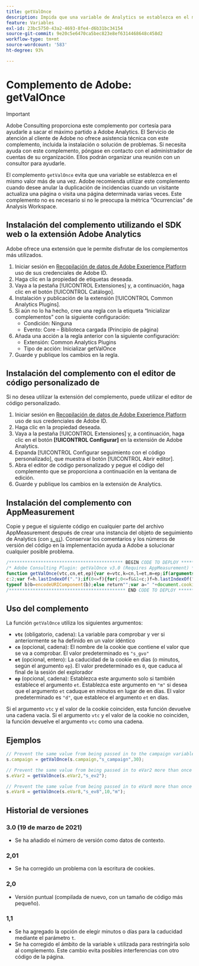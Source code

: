 ```yaml
---
title: getValOnce
description: Impida que una variable de Analytics se establezca en el mismo valor dos veces seguidas.
feature: Variables
exl-id: 23bc5750-43a2-4693-8fe4-d6b31bc34154
source-git-commit: 9e20c5e6470ca5bec823e8ef6314468648c458d2
workflow-type: tm+mt
source-wordcount: '583'
ht-degree: 93%

---
```


# Complemento de Adobe: getValOnce

>[!IMPORTANT]
>
>Adobe Consulting proporciona este complemento por cortesía para ayudarle a sacar el máximo partido a Adobe Analytics. El Servicio de atención al cliente de Adobe no ofrece asistencia técnica con este complemento, incluida la instalación o solución de problemas. Si necesita ayuda con este complemento, póngase en contacto con el administrador de cuentas de su organización. Ellos podrán organizar una reunión con un consultor para ayudarle.

El complemento `getValOnce` evita que una variable se establezca en el mismo valor más de una vez. Adobe recomienda utilizar este complemento cuando desee anular la duplicación de incidencias cuando un visitante actualiza una página o visita una página determinada varias veces. Este complemento no es necesario si no le preocupa la métrica “Ocurrencias” de Analysis Workspace.

## Instalación del complemento utilizando el SDK web o la extensión Adobe Analytics

Adobe ofrece una extensión que le permite disfrutar de los complementos más utilizados.

1. Iniciar sesión en [Recopilación de datos de Adobe Experience Platform](https://experience.adobe.com/data-collection) uso de sus credenciales de Adobe ID.
1. Haga clic en la propiedad de etiquetas deseada.
1. Vaya a la pestaña [!UICONTROL Extensiones] y, a continuación, haga clic en el botón [!UICONTROL Catálogo].
1. Instalación y publicación de la extensión [!UICONTROL Common Analytics Plugins].
1. Si aún no lo ha hecho, cree una regla con la etiqueta “Inicializar complementos” con la siguiente configuración:
   * Condición: Ninguna
   * Evento: Core – Biblioteca cargada (Principio de página)
1. Añada una acción a la regla anterior con la siguiente configuración:
   * Extensión: Common Analytics Plugins
   * Tipo de acción: Inicializar getValOnce
1. Guarde y publique los cambios en la regla.

## Instalación del complemento con el editor de código personalizado de 

Si no desea utilizar la extensión del complemento, puede utilizar el editor de código personalizado.

1. Iniciar sesión en [Recopilación de datos de Adobe Experience Platform](https://experience.adobe.com/data-collection) uso de sus credenciales de Adobe ID.
1. Haga clic en la propiedad deseada.
1. Vaya a la pestaña [!UICONTROL Extensiones] y, a continuación, haga clic en el botón **[!UICONTROL Configurar]** en la extensión de Adobe Analytics.
1. Expanda [!UICONTROL Configurar seguimiento con el código personalizado], que muestra el botón [!UICONTROL Abrir editor].
1. Abra el editor de código personalizado y pegue el código del complemento que se proporciona a continuación en la ventana de edición.
1. Guarde y publique los cambios en la extensión de Analytics.

## Instalación del complemento con AppMeasurement

Copie y pegue el siguiente código en cualquier parte del archivo AppMeasurement después de crear una instancia del objeto de seguimiento de Analytics (con [`s_gi`](../functions/s-gi.md)). Conservar los comentarios y los números de versión del código en la implementación ayuda a Adobe a solucionar cualquier posible problema.

```js
/******************************************* BEGIN CODE TO DEPLOY *******************************************/
/* Adobe Consulting Plugin: getValOnce v3.0 (Requires AppMeasurement) */
function getValOnce(vtc,cn,et,ep){var e=vtc,k=cn,l=et,m=ep;if(arguments&&"-v"===arguments[0])return{plugin:"getValOnce",version:"3.0"};var c=function(){if("undefined"!==typeof window.s_c_il)for(var b=0,a;b<window.s_c_il.length;b++)if(a=window.s_c_il[b],a._c&&"s_c"===a._c)return a}();"undefined"!==typeof c&&(c.contextData.getValOnce="3.0");window.cookieWrite=window.cookieWrite||function(b,a,d){if("string"===typeof b){var h=window.location.hostname,c=window.location.hostname.split(".").length-1;if(h&&!/^[0-9.]+$/.test(h)){c=2<c?
c:2;var f=h.lastIndexOf(".");if(0<=f){for(;0<=f&&1<c;)f=h.lastIndexOf(".",f-1),c--;f=0<f?h.substring(f):h}}g=f;a="undefined"!==typeof a?""+a:"";if(d||""===a)if(""===a&&(d=-60),"number"===typeof d){var e=new Date;e.setTime(e.getTime()+6E4*d)}else e=d;return b&&(document.cookie=encodeURIComponent(b)+"="+encodeURIComponent(a)+"; path=/;"+(d?" expires="+e.toUTCString()+";":"")+(g?" domain="+g+";":""),"undefined"!==typeof cookieRead)?cookieRead(b)===a:!1}};window.cookieRead=window.cookieRead||function(b){if("string"===
typeof b)b=encodeURIComponent(b);else return"";var a=" "+document.cookie,d=a.indexOf(" "+b+"="),c=0>d?d:a.indexOf(";",d);return(b=0>d?"":decodeURIComponent(a.substring(d+2+b.length,0>c?a.length:c)))?b:""};return e&&(k=k||"s_gvo",l=l||0,m="m"===m?6E4:864E5,e!==this.c_r(k))?(c=new Date,c.setTime(c.getTime()+l*m),cookieWrite(k,e,0===l?0:m),e):""};
/******************************************** END CODE TO DEPLOY ********************************************/
```

## Uso del complemento

La función `getValOnce` utiliza los siguientes argumentos:

* **`vtc`** (obligatorio, cadena): La variable para comprobar y ver si anteriormente se ha definido en un valor idéntico
* **`cn`** (opcional, cadena): El nombre de la cookie que contiene el valor que se va a comprobar. El valor predeterminado es `"s_gvo"`
* **`et`** (opcional, entero): La caducidad de la cookie en días (o minutos, según el argumento `ep`). El valor predeterminado es `0`, que caduca al final de la sesión del explorador
* **`ep`** (opcional, cadena): Establezca este argumento solo si también establece el argumento `et`. Establezca este argumento en `"m"` si desea que el argumento `et` caduque en minutos en lugar de en días. El valor predeterminado es `"d"`, que establece el argumento `et` en días.

Si el argumento `vtc` y el valor de la cookie coinciden, esta función devuelve una cadena vacía. Si el argumento `vtc` y el valor de la cookie no coinciden, la función devuelve el argumento `vtc` como una cadena.

## Ejemplos

```js
// Prevent the same value from being passed in to the campaign variable more than once in a row for next 30 days
s.campaign = getValOnce(s.campaign,"s_campaign",30);

// Prevent the same value from being passed in to eVar2 more than once in a row for the browser session
s.eVar2 = getValOnce(s.eVar2,"s_ev2");

// Prevent the same value from being passed in to eVar8 more than once in a row for 10 minutes
s.eVar8 = getValOnce(s.eVar8,"s_ev8",10,"m");
```

## Historial de versiones

### 3.0 (19 de marzo de 2021)

* Se ha añadido el número de versión como datos de contexto.

### 2,01

* Se ha corregido un problema con la escritura de cookies.

### 2,0

* Versión puntual (compilada de nuevo, con un tamaño de código más pequeño).

### 1,1

* Se ha agregado la opción de elegir minutos o días para la caducidad mediante el parámetro `t`.
* Se ha corregido el ámbito de la variable `k` utilizada para restringirla solo al complemento. Este cambio evita posibles interferencias con otro código de la página.
